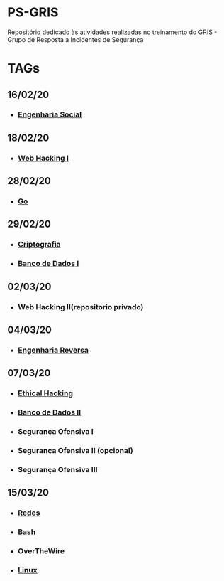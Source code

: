 # PS-GRIS
Repositório dedicado às atividades realizadas no treinamento do GRIS - Grupo de Resposta a Incidentes de Segurança

# TAGs

## 16/02/20
* ### [Engenharia Social](https://github.com/LorenaMamede/ps-gris/blob/master/TAGS/EngenhariaSocial/Vulnerabilidades%20%C3%A0%20Engenharia%20Social.pdf)
## 18/02/20 
* ### [Web Hacking I](https://github.com/LorenaMamede/ps-gris/blob/master/TAGS/WebHacking/TAGWebI.pdf)
## 28/02/20
* ### [Go](https://github.com/LorenaMamede/ps-gris/blob/master/TAGS/Go/main.go)
## 29/02/20
* ### [Criptografia](https://github.com/LorenaMamede/ps-gris/tree/master/TAGS/Criptografia)
* ### [Banco de Dados I](https://github.com/LorenaMamede/ps-gris/tree/master/TAGS/BancoDeDados)
## 02/03/20
* ### Web Hacking II(repositorio privado)
## 04/03/20
* ### [Engenharia Reversa](https://github.com/LorenaMamede/ps-gris/tree/master/TAGS/EngenhariaReversa)
## 07/03/20
* ### [Ethical Hacking](https://github.com/LorenaMamede/ps-gris/blob/master/TAGS/EthicalHacking/Ethical%20Hacking.pdf)
* ### [Banco de Dados II](https://github.com/LorenaMamede/ps-gris/blob/master/TAGS/BancoDeDados/BancodeDadosII-Marketplace.pdf)
* ### Segurança Ofensiva I
* ### Segurança Ofensiva II (opcional)
* ### Segurança Ofensiva III
## 15/03/20
* ### [Redes](https://github.com/LorenaMamede/ps-gris/blob/master/TAGS/Redes/TAG%20Redes.pdf)
* ### [Bash](https://github.com/LorenaMamede/ps-gris/blob/master/TAGS/Bash/backup-script.sh)
* ### OverTheWire
* ### [Linux](https://github.com/LorenaMamede/ps-gris/blob/master/TAGS/Linux/Linux.pdf)
